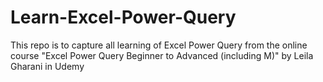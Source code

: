 # Learn-Excel-Power-Query
This repo is to capture all learning of Excel Power Query from the online course "Excel Power Query Beginner to Advanced (including M)" by Leila Gharani in Udemy
